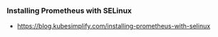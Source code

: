 ### Installing Prometheus with SELinux
- https://blog.kubesimplify.com/installing-prometheus-with-selinux